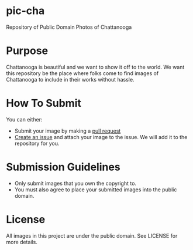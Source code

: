 # pic-cha

Repository of Public Domain Photos of Chattanooga

# Purpose

Chattanooga is beautiful and we want to show it off to the world. We want this repository be the place where folks come to find images of Chattanooga to include in their works without hassle.

# How To Submit

You can either:

* Submit your image by making a [pull request](https://help.github.com/articles/creating-a-pull-request/)
* [Create an issue](https://github.com/openchattanooga/pic-cha/issues/new) and attach your image to the issue. We will add it to the repository for you.

# Submission Guidelines

* Only submit images that you own the copyright to.
* You must also agree to place your submitted images into the public domain.

# License

All images in this project are under the public domain. See LICENSE for more details.
